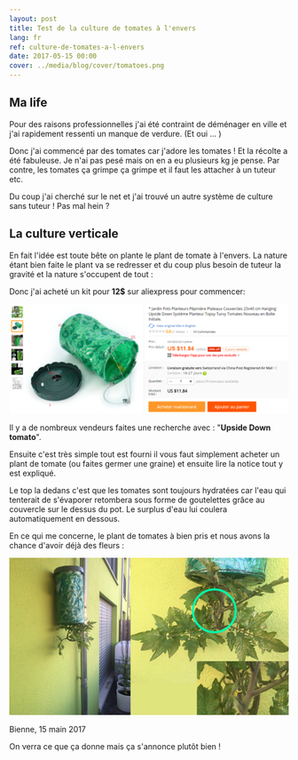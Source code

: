 ```yaml
---
layout: post
title: Test de la culture de tomates à l'envers
lang: fr
ref: culture-de-tomates-a-l-envers
date: 2017-05-15 00:00
cover: ../media/blog/cover/tomatoes.png
---
```


## Ma life
Pour des raisons professionnelles j'ai été contraint de déménager en ville et j'ai rapidement ressenti un manque de verdure. (Et oui ... )

Donc j'ai commencé par des tomates car j'adore les tomates ! Et la récolte a été fabuleuse. Je n'ai pas pesé mais on en a eu plusieurs kg je pense.
Par contre, les tomates ça grimpe ça grimpe et il faut les attacher à un tuteur etc.

Du coup j'ai cherché sur le net et j'ai trouvé un autre système de culture sans tuteur ! Pas mal hein ?


## La culture verticale
En fait l'idée est toute bête on plante le plant de tomate à l'envers. La nature étant bien faite le plant va se redresser et du coup plus besoin de tuteur la gravité et la nature s'occupent de tout :

Donc j'ai acheté un kit pour **12$** sur aliexpress pour commencer:

![aliexpress](../media/blog/posts/vertical-tomatoes-aliexpress.png "Aperçu")

Il y a de nombreux vendeurs faites une recherche avec : "**Upside Down tomato**".

Ensuite c'est très simple tout est fourni il vous faut simplement acheter un plant de tomate (ou faites germer une graine) et ensuite lire la notice tout y est expliqué.

Le top la dedans c'est que les tomates sont toujours hydratées car l'eau qui tenterait de s'évaporer retombera sous forme de goutelettes grâce au couvercle sur le dessus du pot. Le surplus d'eau lui coulera automatiquement en dessous.

En ce qui me concerne, le plant de tomates à bien pris et nous avons la chance d'avoir déjà des fleurs :

![my-tomatoes](../media/blog/posts/vertical-tomatoes.png "Aperçu")

Bienne, 15 main 2017

On verra ce que ça donne mais ça s'annonce plutôt bien !